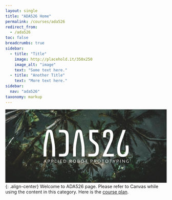 ```yaml
---
layout: single
title: "ADA526 Home"
permalink: /courses/ada526
redirect_from:
  - /ada526
toc: false
breadcrumbs: true
sidebar:
  - title: "Title"
    image: http://placehold.it/350x250
    image_alt: "image"
    text: "Some text here."
  - title: "Another Title"
    text: "More text here."
sidebar:
  nav: "ada526"
taxonomy: markup
---
```


![image-center](/assets/images/ada526-logo-eng.png){: .align-center}
Welcome to ADA526 page. Please refer to Canvas while using the content in this category. Here is the [course plan](https://www.hvl.no/en/studies-at-hvl/study-programmes/courses/2023/ADA526). 



